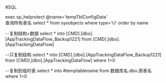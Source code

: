 

#SQL


exec sp_helprotect @name='tempTblConfigData'  <br/>
查询所有表名
select * from sysobjects where type='U' order by name


--复制结构+数据
select * into [CMD].[dbo].[AppTrackingDataFlow_Backup1221] from [CMD].[dbo].[AppTrackingDataFlow]

--只复制结构 
select * into [CMD].[dbo].[AppTrackingDataFlow_Backup1221] from [CMD].[dbo].[AppTrackingDataFlow]
 where 1=0

--复制到临时表
select * into #temptablename from 数据库名.dbo.原表名 where 1=0 



